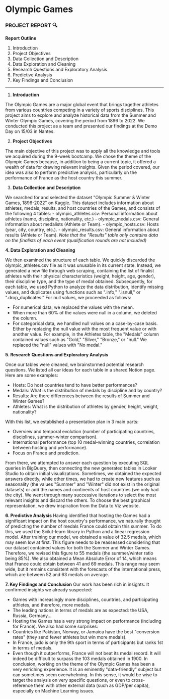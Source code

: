 # Olympic Games

### **PROJECT REPORT 🔍**

**Report Outline**

1. Introduction
2. Project Objectives
3. Data Collection and Description
4. Data Exploration and Cleaning
5. Research Questions and Exploratory Analysis
6. Predictive Analysis
7. Key Findings and Conclusion
---
1. **Introduction**

The Olympic Games are a major global event that brings together athletes from various countries competing in a variety of sports disciplines. This project aims to explore and analyze historical data from the Summer and Winter Olympic Games, covering the period from 1896 to 2022. We conducted this project as a team and presented our findings at the Demo Day on 15/03 in Nantes.

2. **Project Objectives**

The main objective of this project was to apply all the knowledge and tools we acquired during the 9-week bootcamp. We chose the theme of the Olympic Games because, in addition to being a current topic, it offered a wealth of data for drawing relevant insights. Given the period covered, our idea was also to perform predictive analysis, particularly on the performance of France as the host country this summer.

3. **Data Collection and Description**

We searched for and selected the dataset "Olympic Summer & Winter Games, 1896-2022" on Kaggle. This dataset includes information about athletes, medals, results, and host countries of the Games, and consists of the following 4 tables:
    - olympic_athletes.csv: Personal information about athletes (name, discipline, nationality, etc.)
    - olympic_medals.csv: General information about medalists (Athlete or Team).
    - olympic_hosts.csv: Hosts (year, city, country, etc.).
    - olympic_results.csv: General information about results (Athlete or Team).
*Note that the "Results" table only contains data on the finalists of each event (qualification rounds are not included)*

**4. Data Exploration and Cleaning**

We then examined the structure of each table. We quickly discarded the olympic_athletes.csv file as it was unusable in its current state. Instead, we generated a new file through web scraping, containing the list of finalist athletes with their physical characteristics (weight, height, age, gender), their discipline type, and the type of medal obtained. Subsequently, for each table, we used Python to analyze the data distribution, identify missing values, and duplicates using functions such as ".info," ".isnull," or ".drop_duplicates." For null values, we proceeded as follows:

- For numerical data, we replaced the values with the mean.
- When more than 60% of the values were null in a column, we deleted the column.
- For categorical data, we handled null values on a case-by-case basis. Either by replacing the null value with the most frequent value or with another value. For example, in the Athletes table, the "Medals" column contained values such as "Gold," "Silver," "Bronze," or "null." We replaced the "null" values with "No medal."

**5. Research Questions and Exploratory Analysis**

Once our tables were cleaned, we brainstormed potential research questions. We listed all our ideas for each table in a shared Notion page. Here are some examples:

- Hosts: Do host countries tend to have better performances?
- Medals: What is the distribution of medals by discipline and by country?
- Results: Are there differences between the results of Summer and Winter Games?
- Athletes: What is the distribution of athletes by gender, height, weight, nationality?

With this list, we established a presentation plan in 3 main parts:

- Overview and temporal evolution (number of participating countries, disciplines, summer-winter comparison).
- International performance (top 10 medal-winning countries, correlation between hosting and performance).
- Focus on France and prediction.

From there, we attempted to answer each question by executing SQL queries in BigQuery, then connecting the new generated tables in Looker Studio to obtain initial visualizations. Sometimes, we obtained the expected answers directly, while other times, we had to create new features such as seasonality (the values "Summer" and "Winter" did not exist in the original datasets) or add the names and continents of host countries (we only had the city). We went through many successive iterations to select the most relevant insights and discard the others. To choose the best graphical representation, we drew inspiration from the Data to Viz website.

**6. Predictive Analysis**
Having identified that hosting the Games had a significant impact on the host country's performance, we naturally thought of predicting the number of medals France could obtain this summer. To do this, we used the Scikit-learn library in Python and a linear regression model. After training our model, we obtained a value of 32.5 medals, which may seem low at first. This figure needs to be reassessed considering that our dataset contained values for both the Summer and Winter Games. Therefore, we revised this figure to 55 medals (the summer/winter ratio being 85%). We also obtained a Mean Absolute Error of 14, which means that France could obtain between 41 and 69 medals. This range may seem wide, but it remains consistent with the forecasts of the international press, which are between 52 and 63 medals on average.

**7. Key Findings and Conclusion**
Our work has been rich in insights. It confirmed insights we already suspected:

- Games with increasingly more disciplines, countries, and participating athletes, and therefore, more medals.
- The leading nations in terms of medals are as expected: the USA, Russia, Germany...
- Hosting the Games has a very strong impact on performance (including for France).
We also had some surprises:
- Countries like Pakistan, Norway, or Jamaica have the best "conversion rates" (they send fewer athletes but win more medals).
- In France, judo is only the 9th sport in terms of participants but ranks 1st in terms of medals.
- Even though it outperforms, France will not beat its medal record. It will indeed be difficult to surpass the 103 medals obtained in 1900.
In conclusion, working on the theme of the Olympic Games has been a very enriching experience. It is an eminently "data-friendly" subject but can sometimes seem overwhelming. In this sense, it would be wise to target the analysis on very specific questions, or even to cross-reference them with other external data (such as GDP/per capita), especially on Machine Learning issues.
